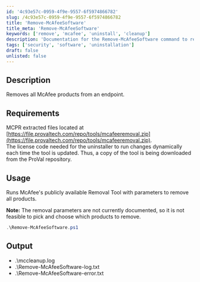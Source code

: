 ```yaml
---
id: '4c93e57c-0959-4f9e-9557-6f5974866782'
slug: /4c93e57c-0959-4f9e-9557-6f5974866782
title: 'Remove-McAfeeSoftware'
title_meta: 'Remove-McAfeeSoftware'
keywords: ['remove', 'mcafee', 'uninstall', 'cleanup']
description: 'Documentation for the Remove-McAfeeSoftware command to remove all McAfee products from an endpoint.'
tags: ['security', 'software', 'uninstallation']
draft: false
unlisted: false
---
```


## Description
Removes all McAfee products from an endpoint.

## Requirements
MCPR extracted files located at [https://file.provaltech.com/repo/tools/mcafeeremoval.zip](https://file.provaltech.com/repo/tools/mcafeeremoval.zip).  
The license code needed for the uninstaller to run changes dynamically each time the tool is updated. Thus, a copy of the tool is being downloaded from the ProVal repository.

## Usage
Runs McAfee's publicly available Removal Tool with parameters to remove all products.

**Note:** The removal parameters are not currently documented, so it is not feasible to pick and choose which products to remove.

```powershell
.\Remove-McAfeeSoftware.ps1
```

## Output
- .\mccleanup.log
- .\Remove-McAfeeSoftware-log.txt
- .\Remove-McAfeeSoftware-error.txt
